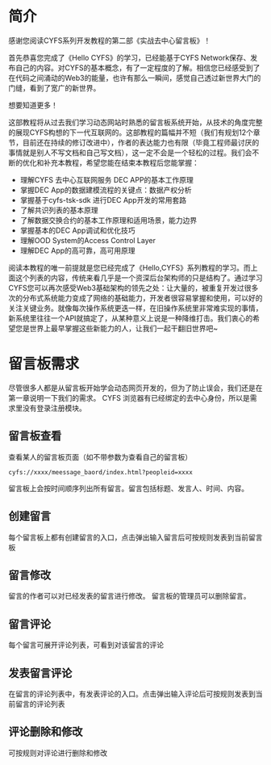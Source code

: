 # 简介
感谢您阅读CYFS系列开发教程的第二部《实战去中心留言板》！

首先恭喜您完成了《Hello CYFS》的学习，已经能基于CYFS Network保存、发布自己的内容。对CYFS的基本概念，有了一定程度的了解。相信您已经感受到了在代码之间涌动的Web3的能量，也许有那么一瞬间，感觉自己透过新世界大门的门缝，看到了宽广的新世界。


想要知道更多！

这部教程将从过去我们学习动态网站时熟悉的留言板系统开始，从技术的角度完整的展现CYFS构想的下一代互联网的。这部教程的篇幅并不短（我们有规划12个章节，目前还在持续的修订改进中），作者的表达能力也有限（毕竟工程师最讨厌的事情就是别人不写文档和自己写文档），这一定不会是一个轻松的过程。我们会不断的优化和补充本教程，希望您能在结束本教程后您能掌握：

- 理解CYFS 去中心互联网服务 DEC APP的基本工作原理
- 掌握DEC App的数据建模流程的关键点：数据产权分析
- 掌握基于cyfs-tsk-sdk 进行DEC App开发的常用套路
- 了解共识列表的基本原理
- 了解数据交换合约的基本工作原理和适用场景，能力边界
- 掌握基本的DEC App调试和优化技巧
- 理解OOD System的Access Control Layer
- 理解DEC App的高可靠，高可用原理

阅读本教程的唯一前提就是您已经完成了《Hello,CYFS》系列教程的学习。而上面这个列表的内容，传统来看几乎是一个资深后台架构师的只是结构了。通过学习CYFS您可以再次感受Web3基础架构的领先之处：让大量的，被重复开发过很多次的分布式系统能力变成了网络的基础能力，开发者很容易掌握和使用，可以好的关注关键业务。就像每次操作系统更迭一样，在旧操作系统里非常难实现的事情，新系统里往往一个API就搞定了，从某种意义上说是一种降维打击。我们衷心的希望您是世界上最早掌握这些新能力的人，让我们一起干翻旧世界吧~ 


# 留言板需求

尽管很多人都是从留言板开始学会动态网页开发的，但为了防止误会，我们还是在第一章说明一下我们的需求。
CYFS 浏览器有已经绑定的去中心身份，所以是需求里没有登录注册模块。

## 留言板查看
查看某人的留言板页面（如不带参数为查看自己的留言板）
```
cyfs://xxxx/meessage_baord/index.html?peopleid=xxxx
```

留言板上会按时间顺序列出所有留言。留言包括标题、发言人、时间、内容。

## 创建留言
每个留言板上都有创建留言的入口，点击弹出输入留言后可按规则发表到当前留言板

## 留言修改
留言的作者可以对已经发表的留言进行修改。
留言板的管理员可以删除留言。

## 留言评论
每个留言可展开评论列表，可看到对该留言的评论

## 发表留言评论
在留言的评论列表中，有发表评论的入口。点击弹出输入评论后可按规则发表到当前留言的评论列表

## 评论删除和修改
可按规则对评论进行删除和修改





